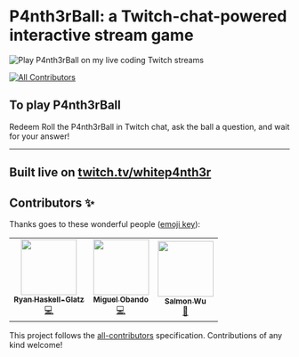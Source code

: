 # P4nth3rBall: a Twitch-chat-powered interactive stream game

![Play P4nth3rBall on my live coding Twitch streams](https://p4nth3rblog-og-image.vercel.app/Play%20P4nth3rBall%20on%20my%20live%20coding%20Twitch%20streams.png?theme=light&md=0&fontSize=80px&images=https%3A%2F%2Fp4nth3rlabs.netlify.app%2Fassets%2Fsvgs%2Fpanthers%2Fpewpew.svg)

<!-- ALL-CONTRIBUTORS-BADGE:START - Do not remove or modify this section -->

[![All Contributors](https://img.shields.io/badge/all_contributors-3-orange.svg?style=flat-square)](#contributors-)

<!-- ALL-CONTRIBUTORS-BADGE:END -->

## To play P4nth3rBall

Redeem Roll the P4nth3rBall in Twitch chat, ask the ball a question, and wait for your answer!

---

## Built live on [twitch.tv/whitep4nth3r](https://twitch.tv/whitep4nth3r)

## Contributors ✨

Thanks goes to these wonderful people ([emoji key](https://allcontributors.org/docs/en/emoji-key)):

<!-- ALL-CONTRIBUTORS-LIST:START - Do not remove or modify this section -->
<!-- prettier-ignore-start -->
<!-- markdownlint-disable -->
<table>
  <tr>
    <td align="center"><a href="http://rhg.dev"><img src="https://avatars1.githubusercontent.com/u/6187256?v=4" width="100px;" alt=""/><br /><sub><b>Ryan Haskell-Glatz</b></sub></a><br /><a href="https://github.com/whitep4nth3r/p4nth3rball/commits?author=ryannhg" title="Code">💻</a></td>
    <td align="center"><a href="https://github.com/obando777"><img src="https://avatars3.githubusercontent.com/u/18339100?v=4" width="100px;" alt=""/><br /><sub><b>Miguel Obando</b></sub></a><br /><a href="https://github.com/whitep4nth3r/p4nth3rball/commits?author=obando777" title="Code">💻</a></td>
    <td align="center"><a href="http://chinanwu.com"><img src="https://avatars2.githubusercontent.com/u/40319887?v=4" width="100px;" alt=""/><br /><sub><b>Salmon Wu</b></sub></a><br /><a href="#ideas-chinanwu" title="Ideas, Planning, & Feedback">🤔</a></td>
  </tr>
</table>

<!-- markdownlint-enable -->
<!-- prettier-ignore-end -->

<!-- ALL-CONTRIBUTORS-LIST:END -->

This project follows the [all-contributors](https://github.com/all-contributors/all-contributors) specification. Contributions of any kind welcome!
